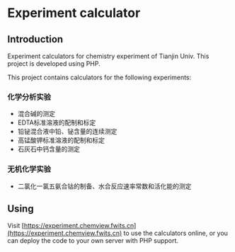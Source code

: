 # Experiment calculator

## Introduction
Experiment calculators for chemistry experiment of Tianjin Univ. This project is developed using PHP. 

This project contains calculators for the following experiments:

### 化学分析实验
- 混合碱的测定
- EDTA标准溶液的配制和标定
- 铅铋混合液中铅、铋含量的连续测定
- 高锰酸钾标准溶液的配制和标定
- 石灰石中钙含量的测定

### 无机化学实验
- 二氯化一氯五氨合钴的制备、水合反应速率常数和活化能的测定

## Using
Visit [https://experiment.chemview.fwits.cn](https://experiment.chemview.fwits.cn) to use the calculators online, or you can deploy the code to your own server with PHP support.
